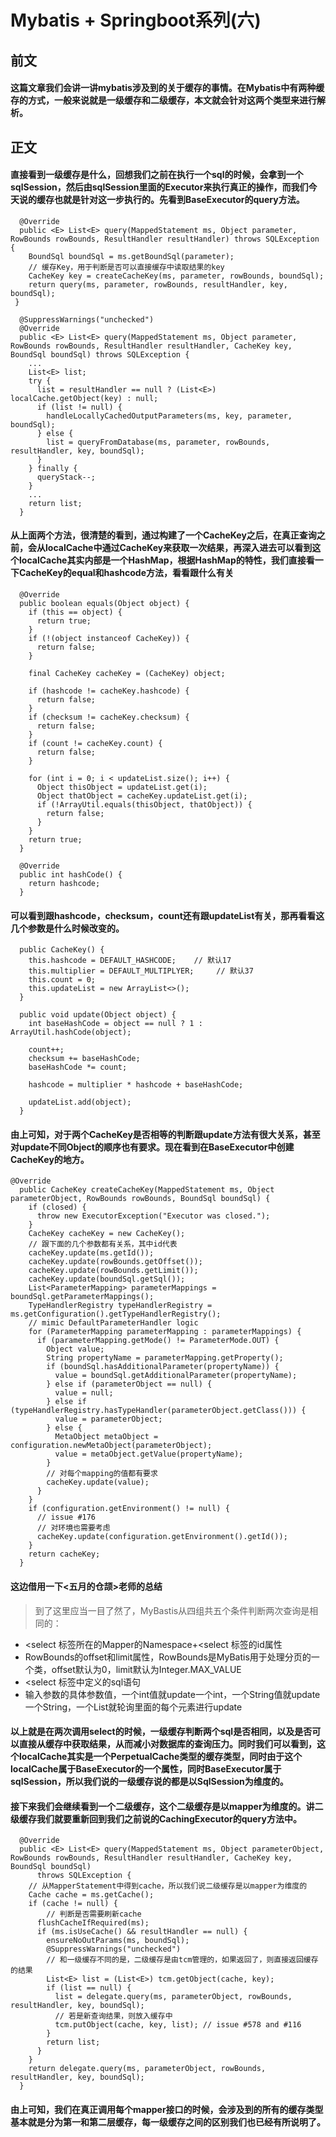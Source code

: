 # Mybatis + Springboot系列(六) 
## 前文
#### 这篇文章我们会讲一讲mybatis涉及到的关于缓存的事情。在Mybatis中有两种缓存的方式，一般来说就是一级缓存和二级缓存，本文就会针对这两个类型来进行解析。
## 正文
#### 直接看到一级缓存是什么，回想我们之前在执行一个sql的时候，会拿到一个sqlSession，然后由sqlSession里面的Executor来执行真正的操作，而我们今天说的缓存也就是针对这一步执行的。先看到BaseExecutor的query方法。
````
  @Override
  public <E> List<E> query(MappedStatement ms, Object parameter, RowBounds rowBounds, ResultHandler resultHandler) throws SQLException {
    BoundSql boundSql = ms.getBoundSql(parameter);
    // 缓存Key，用于判断是否可以直接缓存中读取结果的key
    CacheKey key = createCacheKey(ms, parameter, rowBounds, boundSql);
    return query(ms, parameter, rowBounds, resultHandler, key, boundSql);
 }
 
  @SuppressWarnings("unchecked")
  @Override
  public <E> List<E> query(MappedStatement ms, Object parameter, RowBounds rowBounds, ResultHandler resultHandler, CacheKey key, BoundSql boundSql) throws SQLException {
    ...
    List<E> list;
    try {
      list = resultHandler == null ? (List<E>) localCache.getObject(key) : null;
      if (list != null) {
        handleLocallyCachedOutputParameters(ms, key, parameter, boundSql);
      } else {
        list = queryFromDatabase(ms, parameter, rowBounds, resultHandler, key, boundSql);
      }
    } finally {
      queryStack--;
    }
    ...
    return list;
  }
````
#### 从上面两个方法，很清楚的看到，通过构建了一个CacheKey之后，在真正查询之前，会从localCache中通过CacheKey来获取一次结果，再深入进去可以看到这个localCache其实内部是一个HashMap，根据HashMap的特性，我们直接看一下CacheKey的equal和hashcode方法，看看跟什么有关
````
  @Override
  public boolean equals(Object object) {
    if (this == object) {
      return true;
    }
    if (!(object instanceof CacheKey)) {
      return false;
    }

    final CacheKey cacheKey = (CacheKey) object;

    if (hashcode != cacheKey.hashcode) {
      return false;
    }
    if (checksum != cacheKey.checksum) {
      return false;
    }
    if (count != cacheKey.count) {
      return false;
    }

    for (int i = 0; i < updateList.size(); i++) {
      Object thisObject = updateList.get(i);
      Object thatObject = cacheKey.updateList.get(i);
      if (!ArrayUtil.equals(thisObject, thatObject)) {
        return false;
      }
    }
    return true;
  }

  @Override
  public int hashCode() {
    return hashcode;
  }
````
#### 可以看到跟hashcode，checksum，count还有跟updateList有关，那再看看这几个参数是什么时候改变的。
````
  public CacheKey() {
    this.hashcode = DEFAULT_HASHCODE;    // 默认17
    this.multiplier = DEFAULT_MULTIPLYER;     // 默认37
    this.count = 0;
    this.updateList = new ArrayList<>();
  }

  public void update(Object object) {
    int baseHashCode = object == null ? 1 : ArrayUtil.hashCode(object);

    count++;
    checksum += baseHashCode;
    baseHashCode *= count;

    hashcode = multiplier * hashcode + baseHashCode;

    updateList.add(object);
  }
````
#### 由上可知，对于两个CacheKey是否相等的判断跟update方法有很大关系，甚至对update不同Object的顺序也有要求。现在看到在BaseExecutor中创建CacheKey的地方。
````
@Override
  public CacheKey createCacheKey(MappedStatement ms, Object parameterObject, RowBounds rowBounds, BoundSql boundSql) {
    if (closed) {
      throw new ExecutorException("Executor was closed.");
    }
    CacheKey cacheKey = new CacheKey();
    // 跟下面的几个参数都有关系，其中id代表
    cacheKey.update(ms.getId());
    cacheKey.update(rowBounds.getOffset());
    cacheKey.update(rowBounds.getLimit());
    cacheKey.update(boundSql.getSql());
    List<ParameterMapping> parameterMappings = boundSql.getParameterMappings();
    TypeHandlerRegistry typeHandlerRegistry = ms.getConfiguration().getTypeHandlerRegistry();
    // mimic DefaultParameterHandler logic
    for (ParameterMapping parameterMapping : parameterMappings) {
      if (parameterMapping.getMode() != ParameterMode.OUT) {
        Object value;
        String propertyName = parameterMapping.getProperty();
        if (boundSql.hasAdditionalParameter(propertyName)) {
          value = boundSql.getAdditionalParameter(propertyName);
        } else if (parameterObject == null) {
          value = null;
        } else if (typeHandlerRegistry.hasTypeHandler(parameterObject.getClass())) {
          value = parameterObject;
        } else {
          MetaObject metaObject = configuration.newMetaObject(parameterObject);
          value = metaObject.getValue(propertyName);
        }
        // 对每个mapping的值都有要求
        cacheKey.update(value);
      }
    }
    if (configuration.getEnvironment() != null) {
      // issue #176
      // 对环境也需要考虑
      cacheKey.update(configuration.getEnvironment().getId());
    }
    return cacheKey;
  }
````
#### 这边借用一下<五月的仓颉>老师的总结
> 到了这里应当一目了然了，MyBastis从四组共五个条件判断两次查询是相同的：

-  <select 标签所在的Mapper的Namespace+<select 标签的id属性
- RowBounds的offset和limit属性，RowBounds是MyBatis用于处理分页的一个类，offset默认为0，limit默认为Integer.MAX_VALUE
- <select 标签中定义的sql语句
- 输入参数的具体参数值，一个int值就update一个int，一个String值就update一个String，一个List就轮询里面的每个元素进行update


#### 以上就是在两次调用select的时候，一级缓存判断两个sql是否相同，以及是否可以直接从缓存中获取结果，从而减小对数据库的查询压力。同时我们可以看到，这个localCache其实是一个PerpetualCache类型的缓存类型，同时由于这个localCache属于BaseExecutor的一个属性，同时BaseExecutor属于sqlSession，所以我们说的一级缓存说的都是以SqlSession为维度的。
#### 接下来我们会继续看到一个二级缓存，这个二级缓存是以mapper为维度的。讲二级缓存我们就要重新回到我们之前说的CachingExecutor的query方法中。
````
  @Override
  public <E> List<E> query(MappedStatement ms, Object parameterObject, RowBounds rowBounds, ResultHandler resultHandler, CacheKey key, BoundSql boundSql)
      throws SQLException {
    // 从MapperStatement中得到cache，所以我们说二级缓存是以mapper为维度的
    Cache cache = ms.getCache();
    if (cache != null) {
    	// 判断是否需要刷新cache
      flushCacheIfRequired(ms);
      if (ms.isUseCache() && resultHandler == null) {
        ensureNoOutParams(ms, boundSql);
        @SuppressWarnings("unchecked")
        // 和一级缓存不同的是，二级缓存是由tcm管理的，如果返回了，则直接返回缓存的结果
        List<E> list = (List<E>) tcm.getObject(cache, key);
        if (list == null) {
          list = delegate.query(ms, parameterObject, rowBounds, resultHandler, key, boundSql);
          // 若是新查询结果，则放入缓存中
          tcm.putObject(cache, key, list); // issue #578 and #116
        }
        return list;
      }
    }
    return delegate.query(ms, parameterObject, rowBounds, resultHandler, key, boundSql);
  }
````
#### 由上可知，我们在真正调用每个mapper接口的时候，会涉及到的所有的缓存类型基本就是分为第一和第二层缓存，每一级缓存之间的区别我们也已经有所说明了。